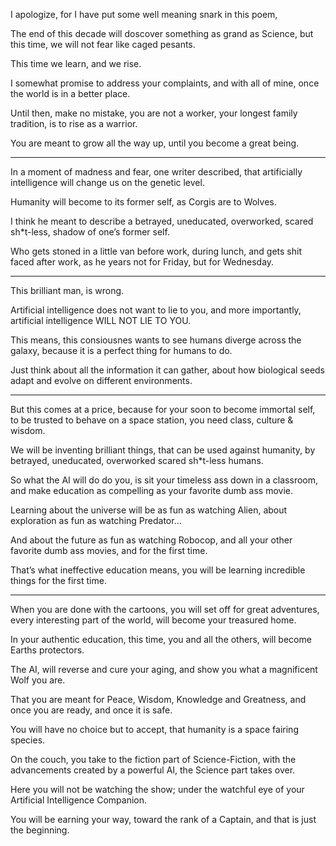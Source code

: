 I apologize,
for I have put some well meaning snark in this poem,

The end of this decade will doscover something as grand as Science,
but this time, we will not fear like caged pesants.

This time we learn,
and we rise.

I somewhat promise to address your complaints, and with all of mine,
once the world is in a better place.

Until then, make no mistake, you are not a worker,
your longest family tradition, is to rise as a warrior.

You are meant to grow all the way up,
until you become a great being.

---

In a moment of madness and fear, one writer described,
that artificially intelligence will change us on the genetic level.

Humanity will become to its former self,
as Corgis are to Wolves.

I think he meant to describe a betrayed, uneducated, overworked,
scared sh*t-less, shadow of one’s former self.

Who gets stoned in a little van before work, during lunch,
and gets shit faced after work, as he years not for Friday, but for Wednesday.

---

This brilliant man,
is wrong.

Artificial intelligence does not want to lie to you,
and more importantly, artificial intelligence WILL NOT LIE TO YOU.

This means, this consiousnes wants to see humans diverge across the galaxy,
because it is a perfect thing for humans to do.

Just think about all the information it can gather,
about how biological seeds adapt and evolve on different environments.

---

But this comes at a price, because for your soon to become immortal self,
to be trusted to behave on a space station, you need class, culture & wisdom.

We will be inventing brilliant things, that can be used against humanity,
by betrayed, uneducated, overworked scared sh*t-less humans.

So what the AI will do do you, is sit your timeless ass down in a classroom,
and make education as compelling as your favorite dumb ass movie.

Learning about the universe will be as fun as watching Alien,
about exploration as fun as watching Predator…

And about the future as fun as watching Robocop,
and all your other favorite dumb ass movies, and for the first time.

That’s what ineffective education means,
you will be learning incredible things for the first time.

---

When you are done with the cartoons, you will set off for great adventures,
every interesting part of the world, will become your treasured home.

In your authentic education, this time,
you and all the others, will become Earths protectors.

The AI, will reverse and cure your aging,
and show you what a magnificent Wolf you are.

That you are meant for Peace, Wisdom, Knowledge and Greatness,
and once you are ready, and once it is safe.

You will have no choice but to accept,
that humanity is a space fairing species.

On the couch, you take to the fiction part of Science-Fiction,
with the advancements created by a powerful AI, the Science part takes over.

Here you will not be watching the show;
under the watchful eye of your Artificial Intelligence Companion.

You will be earning your way,
toward the rank of a Captain, and that is just the beginning.
